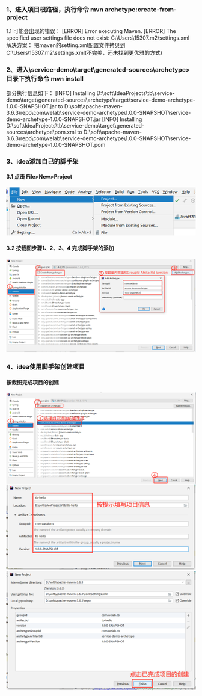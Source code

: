 ### 1、进入项目根路径，执行命令 mvn archetype:create-from-project

1.1 可能会出现的错误：
    [ERROR] Error executing Maven.
    [ERROR] The specified user settings file does not exist: C:\Users\15307\.m2\settings.xml
    解决方案：
    把maven的setting.xml配置文件拷贝到C:\Users\15307\.m2\settings.xml(不完美，还未找到更优雅的方式)

### 2、进入\service-demo\target\generated-sources\archetype>目录下执行命令 mvn install

部分执行信息如下：
[INFO] Installing D:\soft\IdeaProjects\tb\service-demo\target\generated-sources\archetype\target\service-demo-archetype-1.0.0-SNAPSHOT.jar to D:\soft\apache-maven-3.6.3\repo\com\welab\service-demo-archetype\1.0.0-SNAPSHOT\service-demo-archetype-1.0.0-SNAPSHOT.jar
[INFO] Installing D:\soft\IdeaProjects\tb\service-demo\target\generated-sources\archetype\pom.xml to D:\soft\apache-maven-3.6.3\repo\com\welab\service-demo-archetype\1.0.0-SNAPSHOT\service-demo-archetype-1.0.0-SNAPSHOT.pom

### 3、idea添加自己的脚手架

#### 3.1 点击 File>New>Project

![image-20210929155808948](..\picture\7707b27b1fb2ed23316c8bd32e5a87f.png)

#### 3.2 按截图步骤1、2、3、4 完成脚手架的添加

![image-20210929155808949](..\picture\79ab5928f8cf44adb08d594603f0178.png)

### 4、idea使用脚手架创建项目

#### 按截图完成项目的创建

![image-20210929155808950](..\picture\f8c849bf3ba45dc17a3f4752c0aad2e.png)
![image-20210929155808951](..\picture\a0d35afda50a497e7251e8d29e5759c.png)
![image-20210929155808952](..\picture\456924663ce54a7e307f517807b60e6.png)
